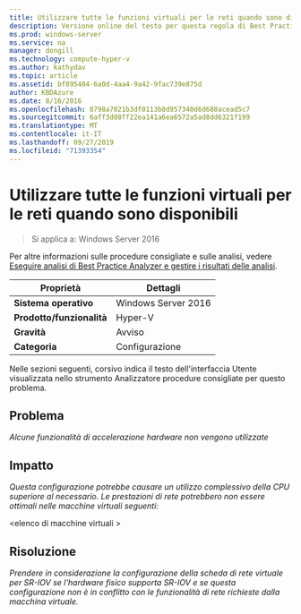 ```yaml
---
title: Utilizzare tutte le funzioni virtuali per le reti quando sono disponibili
description: Versione online del testo per questa regola di Best Practices Analyzer.
ms.prod: windows-server
ms.service: na
manager: dongill
ms.technology: compute-hyper-v
ms.author: kathydav
ms.topic: article
ms.assetid: bf895484-6a0d-4aa4-9a42-9fac739e875d
author: KBDAzure
ms.date: 8/16/2016
ms.openlocfilehash: 8798a7021b3df0113b8d957340d6d688acead5c7
ms.sourcegitcommit: 6aff3d88ff22ea141a6ea6572a5ad8dd6321f199
ms.translationtype: MT
ms.contentlocale: it-IT
ms.lasthandoff: 09/27/2019
ms.locfileid: "71393354"
---
```

# <a name="use-all-virtual-functions-for-networking-when-they-are-available"></a>Utilizzare tutte le funzioni virtuali per le reti quando sono disponibili

>Si applica a: Windows Server 2016

Per altre informazioni sulle procedure consigliate e sulle analisi, vedere [Eseguire analisi di Best Practice Analyzer e gestire i risultati delle analisi](https://go.microsoft.com/fwlink/p/?LinkID=223177).  
  
|Proprietà|Dettagli|  
|-|-|  
|**Sistema operativo**|Windows Server 2016|  
|**Prodotto/funzionalità**|Hyper-V|  
|**Gravità**|Avviso|  
|**Categoria**|Configurazione|  
  
Nelle sezioni seguenti, corsivo indica il testo dell'interfaccia Utente visualizzata nello strumento Analizzatore procedure consigliate per questo problema.  
  
## <a name="issue"></a>Problema  
*Alcune funzionalità di accelerazione hardware non vengono utilizzate*  
  
## <a name="impact"></a>Impatto  
*Questa configurazione potrebbe causare un utilizzo complessivo della CPU superiore al necessario. Le prestazioni di rete potrebbero non essere ottimali nelle macchine virtuali seguenti:*  
  
\<elenco di macchine virtuali >  
  
## <a name="resolution"></a>Risoluzione  
*Prendere in considerazione la configurazione della scheda di rete virtuale per SR-IOV se l'hardware fisico supporta SR-IOV e se questa configurazione non è in conflitto con le funzionalità di rete richieste dalla macchina virtuale.*  
  



